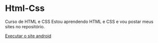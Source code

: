 # Html-Css
 Curso de HTML e CSS
Estou aprendendo HTML e CSS e vou postar meus sites no repositório.

<a href="https://eltonautomacao.github.io/Html-Css/10/android.html"> Executar o site android </a>